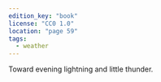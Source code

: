 ```yaml
---
edition_key: "book"
license: "CC0 1.0"
location: "page 59"
tags:
  - weather
---
```

Toward evening
lightning and little thunder.
